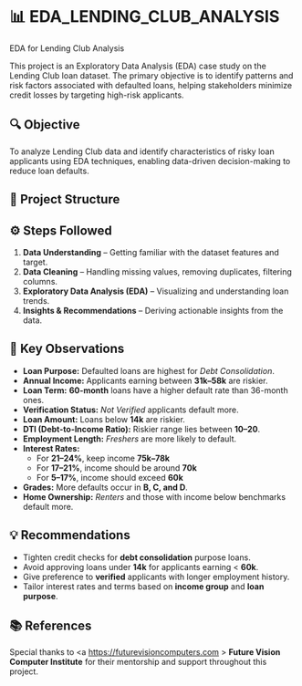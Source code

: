 # 📊 EDA_LENDING_CLUB_ANALYSIS
EDA for Lending Club Analysis

This project is an Exploratory Data Analysis (EDA) case study on the Lending Club loan dataset. The primary objective is to identify patterns and risk factors associated with defaulted loans, helping stakeholders minimize credit losses by targeting high-risk applicants.

## 🔍 Objective

To analyze Lending Club data and identify characteristics of risky loan applicants using EDA techniques, enabling data-driven decision-making to reduce loan defaults.

## 📁 Project Structure

## ⚙️ Steps Followed

1. **Data Understanding** – Getting familiar with the dataset features and target.
2. **Data Cleaning** – Handling missing values, removing duplicates, filtering columns.
3. **Exploratory Data Analysis (EDA)** – Visualizing and understanding loan trends.
4. **Insights & Recommendations** – Deriving actionable insights from the data.

## 📌 Key Observations

- **Loan Purpose:** Defaulted loans are highest for *Debt Consolidation*.
- **Annual Income:** Applicants earning between **31k–58k** are riskier.
- **Loan Term:** **60-month** loans have a higher default rate than 36-month ones.
- **Verification Status:** *Not Verified* applicants default more.
- **Loan Amount:** Loans below **14k** are riskier.
- **DTI (Debt-to-Income Ratio):** Riskier range lies between **10–20**.
- **Employment Length:** *Freshers* are more likely to default.
- **Interest Rates:**
  - For **21–24%**, keep income **75k–78k**
  - For **17–21%**, income should be around **70k**
  - For **5–17%**, income should exceed **60k**
- **Grades:** More defaults occur in **B, C, and D**.
- **Home Ownership:** *Renters* and those with income below benchmarks default more.

## 💡 Recommendations

- Tighten credit checks for **debt consolidation** purpose loans.
- Avoid approving loans under **14k** for applicants earning < **60k**.
- Give preference to **verified** applicants with longer employment history.
- Tailor interest rates and terms based on **income group** and **loan purpose**.

## 📚 References

Special thanks to <a https://futurevisioncomputers.com > **Future Vision Computer Institute**  </a>for their mentorship and support throughout this project.

